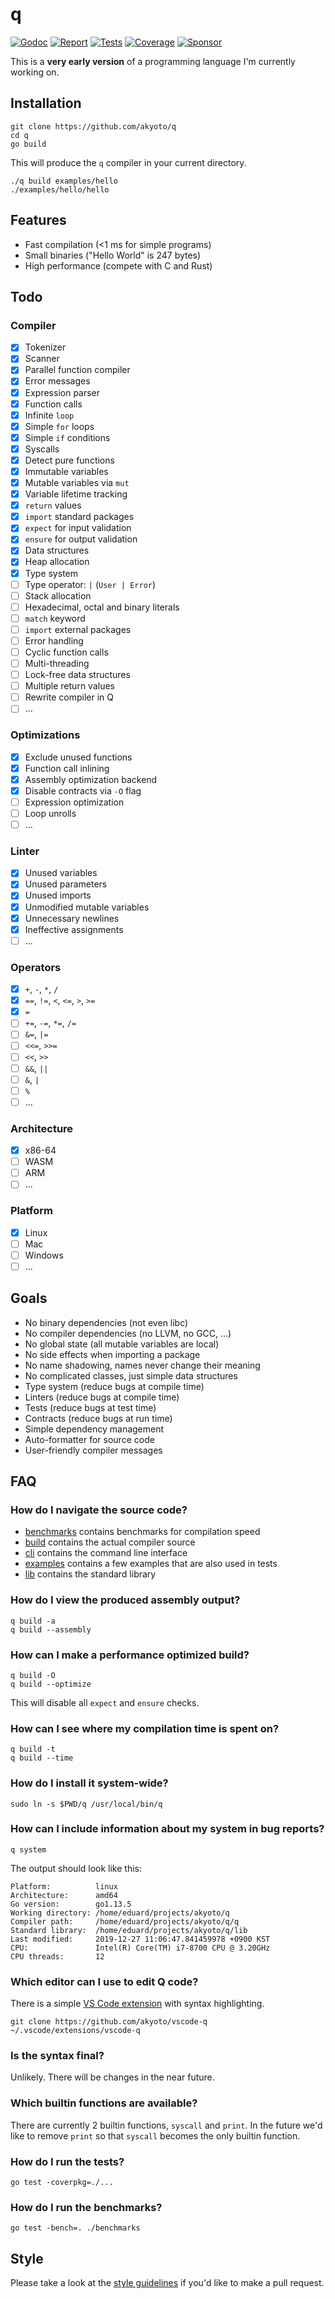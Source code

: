# q

[![Godoc][godoc-image]][godoc-url]
[![Report][report-image]][report-url]
[![Tests][tests-image]][tests-url]
[![Coverage][coverage-image]][coverage-url]
[![Sponsor][sponsor-image]][sponsor-url]

This is a **very early version** of a programming language I'm currently working on.

## Installation

```shell
git clone https://github.com/akyoto/q
cd q
go build
```

This will produce the `q` compiler in your current directory.

```shell
./q build examples/hello
./examples/hello/hello
```

## Features

* Fast compilation (<1 ms for simple programs)
* Small binaries ("Hello World" is 247 bytes)
* High performance (compete with C and Rust)

## Todo

### Compiler

* [x] Tokenizer
* [x] Scanner
* [x] Parallel function compiler
* [x] Error messages
* [x] Expression parser
* [x] Function calls
* [x] Infinite `loop`
* [x] Simple `for` loops
* [x] Simple `if` conditions
* [x] Syscalls
* [x] Detect pure functions
* [x] Immutable variables
* [x] Mutable variables via `mut`
* [x] Variable lifetime tracking
* [x] `return` values
* [x] `import` standard packages
* [x] `expect` for input validation
* [x] `ensure` for output validation
* [x] Data structures
* [x] Heap allocation
* [x] Type system
* [ ] Type operator: `|` (`User | Error`)
* [ ] Stack allocation
* [ ] Hexadecimal, octal and binary literals
* [ ] `match` keyword
* [ ] `import` external packages
* [ ] Error handling
* [ ] Cyclic function calls
* [ ] Multi-threading
* [ ] Lock-free data structures
* [ ] Multiple return values
* [ ] Rewrite compiler in Q
* [ ] ...

### Optimizations

* [x] Exclude unused functions
* [x] Function call inlining
* [x] Assembly optimization backend
* [x] Disable contracts via `-O` flag
* [ ] Expression optimization
* [ ] Loop unrolls
* [ ] ...

### Linter

* [x] Unused variables
* [x] Unused parameters
* [x] Unused imports
* [x] Unmodified mutable variables
* [x] Unnecessary newlines
* [x] Ineffective assignments
* [ ] ...

### Operators

* [x] `+`, `-`, `*`, `/`
* [x] `==`, `!=`, `<`, `<=`, `>`, `>=`
* [x] `=`
* [ ] `+=`, `-=`, `*=`, `/=`
* [ ] `&=`, `|=`
* [ ] `<<=`, `>>=`
* [ ] `<<`, `>>`
* [ ] `&&`, `||`
* [ ] `&`, `|`
* [ ] `%`
* [ ] ...

### Architecture

* [x] x86-64
* [ ] WASM
* [ ] ARM
* [ ] ...

### Platform

* [x] Linux
* [ ] Mac
* [ ] Windows
* [ ] ...

## Goals

* No binary dependencies (not even libc)
* No compiler dependencies (no LLVM, no GCC, ...)
* No global state (all mutable variables are local)
* No side effects when importing a package
* No name shadowing, names never change their meaning
* No complicated classes, just simple data structures
* Type system (reduce bugs at compile time)
* Linters (reduce bugs at compile time)
* Tests (reduce bugs at test time)
* Contracts (reduce bugs at run time)
* Simple dependency management
* Auto-formatter for source code
* User-friendly compiler messages

## FAQ

### How do I navigate the source code?

* [benchmarks](https://github.com/akyoto/q/tree/master/benchmarks) contains benchmarks for compilation speed
* [build](https://github.com/akyoto/q/tree/master/build) contains the actual compiler source
* [cli](https://github.com/akyoto/q/tree/master/cli) contains the command line interface
* [examples](https://github.com/akyoto/q/tree/master/examples) contains a few examples that are also used in tests
* [lib](https://github.com/akyoto/q/tree/master/lib) contains the standard library

### How do I view the produced assembly output?

```shell
q build -a
q build --assembly
```

### How can I make a performance optimized build?

```shell
q build -O
q build --optimize
```

This will disable all `expect` and `ensure` checks.

### How can I see where my compilation time is spent on?

```shell
q build -t
q build --time
```

### How do I install it system-wide?

```shell
sudo ln -s $PWD/q /usr/local/bin/q
```

### How can I include information about my system in bug reports?

```shell
q system
```

The output should look like this:

```text
Platform:          linux
Architecture:      amd64
Go version:        go1.13.5
Working directory: /home/eduard/projects/akyoto/q
Compiler path:     /home/eduard/projects/akyoto/q/q
Standard library:  /home/eduard/projects/akyoto/q/lib
Last modified:     2019-12-27 11:06:47.841459978 +0900 KST
CPU:               Intel(R) Core(TM) i7-8700 CPU @ 3.20GHz
CPU threads:       12
```

### Which editor can I use to edit Q code?

There is a simple [VS Code extension](https://github.com/akyoto/vscode-q) with syntax highlighting.

```shell
git clone https://github.com/akyoto/vscode-q ~/.vscode/extensions/vscode-q
```

### Is the syntax final?

Unlikely. There will be changes in the near future.

### Which builtin functions are available?

There are currently 2 builtin functions, `syscall` and `print`. In the future we'd like to remove `print` so that `syscall` becomes the only builtin function.

### How do I run the tests?

```shell
go test -coverpkg=./...
```

### How do I run the benchmarks?

```shell
go test -bench=. ./benchmarks
```

## Style

Please take a look at the [style guidelines](https://github.com/akyoto/quality/blob/master/STYLE.md) if you'd like to make a pull request.

[godoc-image]: https://godoc.org/github.com/akyoto/q?status.svg
[godoc-url]: https://godoc.org/github.com/akyoto/q
[report-image]: https://goreportcard.com/badge/github.com/akyoto/q
[report-url]: https://goreportcard.com/report/github.com/akyoto/q
[tests-image]: https://cloud.drone.io/api/badges/akyoto/q/status.svg
[tests-url]: https://cloud.drone.io/akyoto/q
[coverage-image]: https://codecov.io/gh/akyoto/q/graph/badge.svg
[coverage-url]: https://codecov.io/gh/akyoto/q
[sponsor-image]: https://img.shields.io/badge/github-donate-green.svg
[sponsor-url]: https://github.com/users/akyoto/sponsorship

